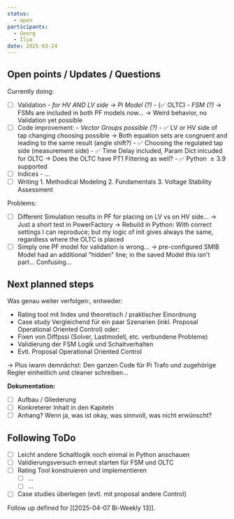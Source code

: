 ```yaml
---
status:
  - open
participants:
  - Georg
  - Ilya
date: 2025-03-24
---
```

## Open points / Updates / Questions
Currently doing:
- [ ] Validation 
      - _for HV AND LV side -> Pi Model (?)_
      - (✅ OLTC)
      - _FSM (?)_
        -> FSMs are included in both PF models now...
        -> Weird behavior, no Validation yet possible
- [ ] Code improvement:
      - _Vector Groups possible (?)_
      - ✅ LV or HV side of tap changing choosing possible
        -> Both equation sets are congruent and leading to the same result (angle shift?)
      - ✅ Choosing the regulated tap side (measurement side)
      - ✅ Time Delay included, Param Dict inlcuded for OLTC
        -> Does the OLTC have PT1 Filtering as well?
      - ✅ Python $\geq3.9$ supported
- [ ] Indices
      - ...
- [ ] Writing
      1. Methodical Modeling
      2. Fundamentals
      3. Voltage Stability Assessment 

Problems:
- [ ] Different Simulation results in PF for placing on LV vs on HV side...
      -> Just a short test in PowerFactory
      -> Rebuild in Python: With correct settings I can reproduce; but my logic of init gives always the same, regardless where the OLTC is placed
- [ ] Simply one PF model for validation is wrong...
      -> pre-configured SMIB Model had an additional "hidden" line; in the saved Model this isn't part... Confusing...
## Next planned steps
Was genau weiter verfolgen:, entweder:
- Rating tool mit Index und theoretisch / praktischer Einordnung
- Case study Vergleichend für ein paar Szenarien (inkl. Proposal Operational Oriented Control)
oder:
- Fixen von Diffpssi (Solver, Lastmodell, etc. verbundene Probleme)
- Validierung der FSM Logik und Schaltverhalten
- Evtl. Proposal Operational Oriented Control

-> Plus iwann demnächst: Den ganzen Code für Pi Trafo und zugehörige Regler einheitlich und cleaner schreiben... 

**Dokumentation:**
- [ ] Aufbau / Gliederung 
- [ ] Konkreterer Inhalt in den Kapiteln
- [ ] Anhang? Wenn ja, was ist okay, was sinnvoll, was nicht erwünscht?
## Following ToDo
- [ ] Leicht andere Schaltlogik noch einmal in Python anschauen
- [ ] Validierungsversuch erneut starten für FSM und OLTC
- [ ] Rating Tool konstruieren und implementieren
	- [ ] ...
	- [ ] ...
- [ ] Case studies überlegen (evtl. mit proposal andere Control)

Follow up defined for [[2025-04-07 Bi-Weekly 13]].